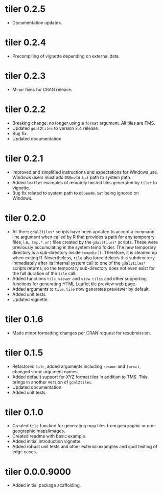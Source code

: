 # tiler 0.2.5

* Documentation updates.

# tiler 0.2.4

* Precompiling of vignette depending on external data.

# tiler 0.2.3

* Minor fixes for CRAN release.

# tiler 0.2.2

* Breaking change: no longer using a `format` argument. All tiles are TMS.
* Updated `gdal2tiles` to version 2.4 release.
* Bug fix.
* Updated documentation.

# tiler 0.2.1

* Improved and simplified instructions and expectations for Windows use. Windows users must add `OSGeo4W.bat` path to system path.
* Added `leaflet` examples of remotely hosted tiles generated by `tiler` to vignette.
* Bug fix related to system path to `OSGeo4W.bat` being ignored on Windows.

# tiler 0.2.0

* All three `gdal2tiles*` scripts have been updated to accept a command line argument when called by R that provides a path for any temporary files, i.e., `tmp.*.vrt` files created by the `gdal2tiles*` scripts. These were previously accumulating in the system temp folder. The new temporary directory is a sub-directory inside `tempdir()`. Therefore, it is cleaned up when exiting R. Nevertheless, `tile` also force deletes this subdirectory immediately after its internal system call to one of the `gdal2tiles*` scripts returns, so the temporary sub-directory does not even exist for the full duration of the `tile` call.
* Added functions `tile_viewer` and `view_tiles` and other supporting functions for generating HTML Leaflet tile preview web page.
* Added arguments to `tile`. `tile` now generates previewer by default.
* Added unit tests.
* Updated vignette.

# tiler 0.1.6

* Made minor formatting changes per CRAN request for resubmission.

# tiler 0.1.5

* Refactored `tile`, added arguments including `resume` and `format`, changed some argument names.
* Added default support for XYZ format tiles in addition to TMS. This brings in another version of `gdal2tiles`.
* Updated documentation.
* Added unit tests.

# tiler 0.1.0

* Created `tile` function for generating map tiles from geographic or non-geographic maps/images.
* Created readme with basic example.
* Added initial introduction vignette.
* Added robust unit tests and other external examples and spot testing of edge cases.

# tiler 0.0.0.9000

* Added initial package scaffolding.
